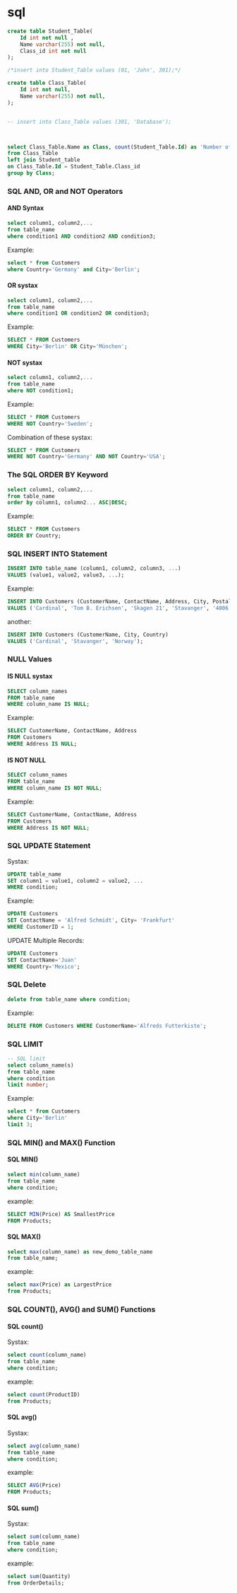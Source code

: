 # sql

```sql
create table Student_Table(
	Id int not null ,
	Name varchar(255) not null,
	Class_id int not null
);

/*insert into Student_Table values (01, 'John', 301);*/

create table Class_Table(
	Id int not null,
	Name varchar(255) not null,
);


-- insert into Class_Table values (301, 'Database');



select Class_Table.Name as Class, count(Student_Table.Id) as 'Number of Student', 
from Class_Table
left join Student_table 
on Class_Table.Id = Student_Table.Class_id
group by Class;

```
### SQL AND, OR and NOT Operators
#### AND Syntax
```sql
select column1, column2,...
from table_name
where condition1 AND condition2 AND condition3;
```
Example:
```sql
select * from Customers
where Country='Germany' and City='Berlin';
```
#### OR systax
```sql
select column1, column2,...
from table_name
where condition1 OR condition2 OR condition3;
```
Example:
```sql
SELECT * FROM Customers
WHERE City='Berlin' OR City='München';
```
#### NOT systax
```sql
select column1, column2,...
from table_name
where NOT condition1;
```
Example:
```sql
SELECT * FROM Customers
WHERE NOT Country='Sweden';
```
Combination of these systax:
```sql
SELECT * FROM Customers
WHERE NOT Country='Germany' AND NOT Country='USA';
```
### The SQL ORDER BY Keyword

```sql
select column1, column2,...
from table_name
order by column1, column2... ASC|DESC;
```
Example:
```sql
SELECT * FROM Customers
ORDER BY Country;
```
### SQL INSERT INTO Statement
```sql
INSERT INTO table_name (column1, column2, column3, ...)
VALUES (value1, value2, value3, ...);
```
Example:
```sql
INSERT INTO Customers (CustomerName, ContactName, Address, City, PostalCode, Country)
VALUES ('Cardinal', 'Tom B. Erichsen', 'Skagen 21', 'Stavanger', '4006', 'Norway');
```
another:
```sql
INSERT INTO Customers (CustomerName, City, Country)
VALUES ('Cardinal', 'Stavanger', 'Norway');
```
### NULL Values
#### IS NULL systax
```sql
SELECT column_names
FROM table_name
WHERE column_name IS NULL;
```
Example:
```sql
SELECT CustomerName, ContactName, Address
FROM Customers
WHERE Address IS NULL;
```
#### IS NOT NULL
```sql
SELECT column_names
FROM table_name
WHERE column_name IS NOT NULL;
```
Example:
```sql
SELECT CustomerName, ContactName, Address
FROM Customers
WHERE Address IS NOT NULL;
```

### SQL UPDATE Statement
Systax:
```sql
UPDATE table_name
SET column1 = value1, column2 = value2, ...
WHERE condition;
```
Example:
```sql
UPDATE Customers
SET ContactName = 'Alfred Schmidt', City= 'Frankfurt'
WHERE CustomerID = 1;
```
UPDATE Multiple Records:
```sql
UPDATE Customers
SET ContactName='Juan'
WHERE Country='Mexico';
```
### SQL Delete
```sql
delete from table_name where condition;
```
Example:
```sql
DELETE FROM Customers WHERE CustomerName='Alfreds Futterkiste';
```
### SQL LIMIT
```sql
-- SQL limit
select column_name(s)
from table_name
where condition
limit number;
```
Example:
```sql
select * from Customers
where City='Berlin'
limit 3;
```
### SQL MIN() and MAX() Function
#### SQL MIN()

```sql
select min(column_name)
from table_name
where condition;
```
example:
```sql
SELECT MIN(Price) AS SmallestPrice
FROM Products;
```
#### SQL MAX()
```sql
select max(column_name) as new_demo_table_name
from table_name;
```
example:
```sql
select max(Price) as LargestPrice
from Products;
```

### SQL COUNT(), AVG() and SUM() Functions
#### SQL count()
Systax:
```sql
select count(column_name)
from table_name
where condition;
```
example:
```sql
select count(ProductID)
from Products;
```
#### SQL avg()
Systax:
```sql
select avg(column_name)
from table_name
where condition;
```
example:
```sql
SELECT AVG(Price)
FROM Products;
```
#### SQL sum()
Systax:
```sql
select sum(column_name)
from table_name
where condition;
```
example:
```sql
select sum(Quantity)
from OrderDetails;
```
